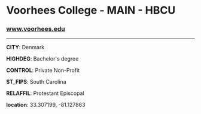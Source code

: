# Voorhees College - MAIN - HBCU
### www.voorhees.edu
---
**CITY**: Denmark

**HIGHDEG**: Bachelor's degree

**CONTROL**: Private Non-Profit

**ST_FIPS**: South Carolina

**RELAFFIL**: Protestant Episcopal

**location**: 33.307199, -81.127863